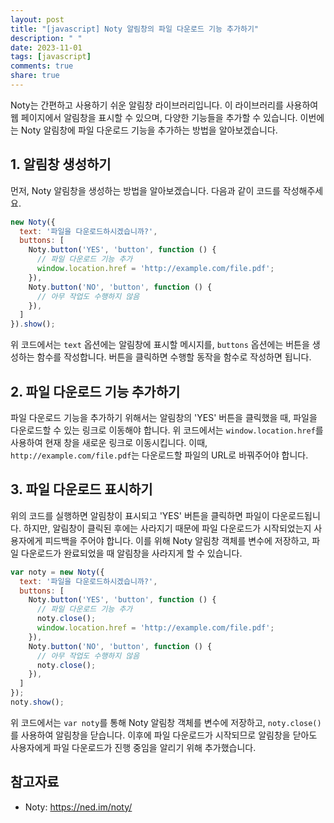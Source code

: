 ```yaml
---
layout: post
title: "[javascript] Noty 알림창의 파일 다운로드 기능 추가하기"
description: " "
date: 2023-11-01
tags: [javascript]
comments: true
share: true
---
```


Noty는 간편하고 사용하기 쉬운 알림창 라이브러리입니다. 이 라이브러리를 사용하여 웹 페이지에서 알림창을 표시할 수 있으며, 다양한 기능들을 추가할 수 있습니다. 이번에는 Noty 알림창에 파일 다운로드 기능을 추가하는 방법을 알아보겠습니다.

## 1. 알림창 생성하기

먼저, Noty 알림창을 생성하는 방법을 알아보겠습니다. 다음과 같이 코드를 작성해주세요.

```javascript
new Noty({
  text: '파일을 다운로드하시겠습니까?',
  buttons: [
    Noty.button('YES', 'button', function () {
      // 파일 다운로드 기능 추가
      window.location.href = 'http://example.com/file.pdf';
    }),
    Noty.button('NO', 'button', function () {
      // 아무 작업도 수행하지 않음
    }),
  ]
}).show();
```

위 코드에서는 `text` 옵션에는 알림창에 표시할 메시지를, `buttons` 옵션에는 버튼을 생성하는 함수를 작성합니다. 버튼을 클릭하면 수행할 동작을 함수로 작성하면 됩니다.

## 2. 파일 다운로드 기능 추가하기

파일 다운로드 기능을 추가하기 위해서는 알림창의 'YES' 버튼을 클릭했을 때, 파일을 다운로드할 수 있는 링크로 이동해야 합니다. 위 코드에서는 `window.location.href`를 사용하여 현재 창을 새로운 링크로 이동시킵니다. 이때, `http://example.com/file.pdf`는 다운로드할 파일의 URL로 바꿔주어야 합니다.

## 3. 파일 다운로드 표시하기

위의 코드를 실행하면 알림창이 표시되고 'YES' 버튼을 클릭하면 파일이 다운로드됩니다. 하지만, 알림창이 클릭된 후에는 사라지기 때문에 파일 다운로드가 시작되었는지 사용자에게 피드백을 주어야 합니다. 이를 위해 Noty 알림창 객체를 변수에 저장하고, 파일 다운로드가 완료되었을 때 알림창을 사라지게 할 수 있습니다.

```javascript
var noty = new Noty({
  text: '파일을 다운로드하시겠습니까?',
  buttons: [
    Noty.button('YES', 'button', function () {
      // 파일 다운로드 기능 추가
      noty.close();
      window.location.href = 'http://example.com/file.pdf';
    }),
    Noty.button('NO', 'button', function () {
      // 아무 작업도 수행하지 않음
      noty.close();
    }),
  ]
});
noty.show();
```

위 코드에서는 `var noty`를 통해 Noty 알림창 객체를 변수에 저장하고, `noty.close()`를 사용하여 알림창을 닫습니다. 이후에 파일 다운로드가 시작되므로 알림창을 닫아도 사용자에게 파일 다운로드가 진행 중임을 알리기 위해 추가했습니다.

## 참고자료

- Noty: https://ned.im/noty/